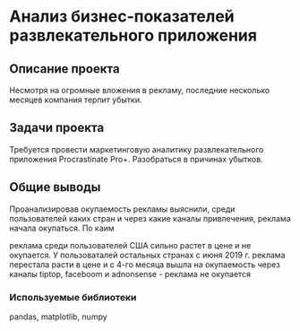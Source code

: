 # Анализ бизнес-показателей развлекательного приложения

## Описание проекта
 Несмотря на огромные вложения в рекламу, последние несколько месяцев компания терпит убытки.

## Задачи проекта
Требуется провести маркетинговую аналитику развлекательного приложения Procrastinate Pro+. Разобраться в причинах убытков.

## Общие выводы
Проанализировав окупаемость рекламы выяснили, среди пользователей каких стран и через какие каналы привлечения, реклама
начала окупаться. По каим 

реклама среди пользователей США сильно растет в цене и не окупается. 
У пользоваталей остальных странах с июня 2019 г. реклама перестала расти в цене и с 4-го месяца вышла на окупаемость
через каналы tiptop, faceboom и adnonsense - реклама не окупается

### Используемые библиотеки
pandas, matplotlib, numpy
